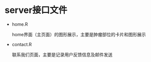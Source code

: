 # server接口文件

- home.R

  home界面（主页面）的图形展示，主要是肿瘤部位的卡片和图形展示
  
- contact.R

  联系我们页面，主要是记录用户反馈信息及邮件发送